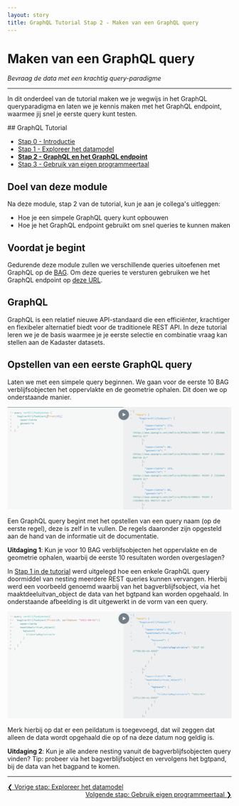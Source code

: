 ```yaml
---
layout: story
title: GraphQL Tutorial Stap 2 - Maken van een GraphQL query
---
```


# Maken van een GraphQL query

*Bevraag de data met een krachtig query-paradigme*

***

In dit onderdeel van de tutorial maken we je wegwijs in het GraphQL queryparadigma en laten we je kennis maken met het GraphQL endpoint, waarmee jij snel je eerste query kunt testen.

<div class="textbox" markdown="1">
## GraphQL Tutorial

- [Stap 0 - Introductie](/developer/graphql/tutorial/0-Introductie)
- [Stap 1 - Exploreer het datamodel](/developer/graphql/tutorial/1-Exploreer-het-datamodel)
- **[Stap 2 - GraphQL en het GraphQL endpoint](/developer/graphql/tutorial/2-graphql-enpoint)**
- [Stap 3 - Gebruik van eigen programmeertaal](/developer/graphql/tutorial/3-Gebruik-eigen-programmeertaal)

</div>

## Doel van deze module

Na deze module, stap 2 van de tutorial, kun je aan je collega's uitleggen:

- Hoe je een simpele GraphQL query kunt opbouwen
- Hoe je het GraphQL endpoint gebruikt om snel queries te kunnen maken

## Voordat je begint

Gedurende deze module zullen we verschillende queries uitoefenen met GraphQL op de [BAG](https://bag2.basisregistraties.overheid.nl/). Om deze queries te versturen gebruiken we het GraphQL endpoint op [deze URL](https://labs.kadaster.nl/haalcentraalanalyse).

## GraphQL

GraphQL is een relatief nieuwe API-standaard die een efficiënter, krachtiger en flexibeler alternatief biedt voor de traditionele REST API. In deze tutorial leren we je de basis waarmee je je eerste selectie en combinatie vraag kan stellen aan de Kadaster datasets.

## Opstellen van een eerste GraphQL query

Laten we met een simpele query beginnen. We gaan voor de eerste 10 BAG verblijfsobjecten het oppervlakte en de geometrie ophalen. Dit doen we op onderstaande manier.

![Developer Index](/assets/images/graphql_endpoint4.png)

Een GraphQL query begint met het opstellen van een query naam (op de eerste regel), deze is zelf in te vullen. De regels daaronder zijn opgesteld aan de hand van de informatie uit de documentatie.

<div class="textbox" markdown="2">
    <b>Uitdaging 1</b>: Kun je voor 10 BAG verblijfsobjecten het oppervlakte en de geometrie ophalen, waarbij de eerste 10 resultaten worden overgeslagen?
</div>

In [Stap 1 in de tutorial](/developer/graphql/tutorial/1-Exploreer-het-datamodel) werd uitgelegd hoe een enkele GraphQL query doormiddel van nesting meerdere REST queries kunnen vervangen. Hierbij werd een voorbeeld genoemd waarbij van het bagverblijfsobject, via het maaktdeeluitvan_object de data van het bgtpand kan worden opgehaald. In onderstaande afbeelding is dit uitgewerkt in de vorm van een query.

![Developer Index](/assets/images/graphql_endpoint5.png)

Merk hierbij op dat er een peildatum is toegevoegd, dat wil zeggen dat alleen de data wordt opgehaald die op of na deze datum nog geldig is.

<div class="textbox" markdown="2">
    <b>Uitdaging 2</b>: Kun je alle andere nesting vanuit de bagverblijfsobjecten query vinden? Tip: probeer via het bagverblijfsobject en vervolgens het bgtpand, bij de data van het bagpand te komen.
</div>

***

<div style="text-align: left">
    <a href="/developer/graphql/tutorial/1-Exploreer-het-datamodel">
        &#10094; Vorige stap: Exploreer het datamodel
    </a>
</div>
<div style="text-align: right">
    <a href="/developer/graphql/tutorial/3-Gebruik-eigen-programmeertaal">
        Volgende stap: Gebruik eigen programmeertaal &#10095;
    </a>
</div>

